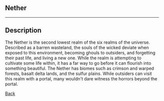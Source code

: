 ## Nether
---

## Description
The Nether is the second lowest realm of the six realms of the universe. Described as a barren wasteland, the souls of the wicked deviate when exposed to this environment, becoming ghouls to outsiders, and forgetting their past life, and living a new one. While the realm is attempting to cultivate some life within, it has a far way to go before it can flourish into something beautiful. The Nether has biomes such as crimson and warped forests, basalt delta lands, and the sulfur plains. While outsiders can visit this realm with a portal, many wouldn't dare witness the horrors beyond the portal.

[Back](https://lemurkolachnik.github.io/Legend-of-Lemur/lore/lore)
